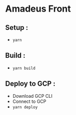 # Amadeus Front

## Setup :

- `yarn`

## Build :

- `yarn build`

## Deploy to GCP :

- Download GCP CLI
- Connect to GCP
- `yarn deploy`
